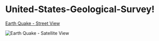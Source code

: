 # United-States-Geological-Survey!

[Earth Quake - Street View](https://user-images.githubusercontent.com/24644072/219534217-99e1b7ac-5e7b-4d4d-9a71-cd87606a7b53.PNG)


![Earth Quake - Satellite View](https://user-images.githubusercontent.com/24644072/219534251-e7c8cea0-9a39-4119-ae5c-5502b787bbb0.PNG)

